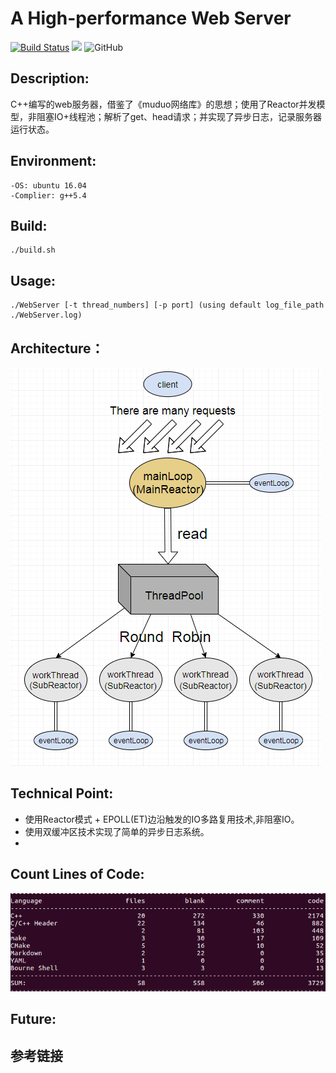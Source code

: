 # A High-performance Web Server

[![Build Status](https://www.travis-ci.org/whjkm/Web_Server.svg?branch=master)](https://www.travis-ci.org/whjkm/Web_Server)
[![](https://img.shields.io/badge/language-c++-orange.svg)](http://www.cplusplus.com/)
![GitHub](https://img.shields.io/github/license/whjkm/Web_Server)


## Description:
C++编写的web服务器，借鉴了《muduo网络库》的思想；使用了Reactor并发模型，非阻塞IO+线程池；解析了get、head请求；并实现了异步日志，记录服务器运行状态。

## Environment:
    -OS: ubuntu 16.04
    -Complier: g++5.4
    
## Build:
    ./build.sh

## Usage:
    ./WebServer [-t thread_numbers] [-p port] (using default log_file_path ./WebServer.log)

## Architecture：
![Architecture](./images/Architecture.png)

## Technical Point:

- 使用Reactor模式 + EPOLL(ET)边沿触发的IO多路复用技术,非阻塞IO。
- 使用双缓冲区技术实现了简单的异步日志系统。
- 

## Count Lines of Code:
![Architecture](./images/code.png)

## Future:


## 参考链接
    



    



